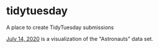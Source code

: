 # tidytuesday

A place to create TidyTuesday submissions

[July 14, 2020](https://github.com/jamesphare/tidytuesday/tree/master/20200714) is a visualization of the "Astronauts" data set.
